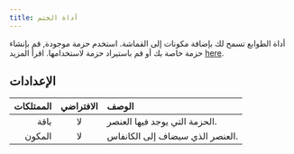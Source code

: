 ```yaml
---
title: أداة الختم
---
```


أداة الطوابع تسمح لك بإضافة مكونات إلى القماشة.
استخدم حزمة موجودة, قم بإنشاء حزمة خاصة بك أو قم باستيراد حزمة لاستخدامها. اقرأ المزيد [here](../../pack).

## الإعدادات

| الممتلكات | الافتراضي | الوصف                                           |
| --------: | :-------: | :---------------------------------------------- |
|      باقة |     لا    | الحزمة التي يوجد فيها العنصر.   |
|    المكون |     لا    | العنصر الذي سيضاف إلى الكانفاس. |
